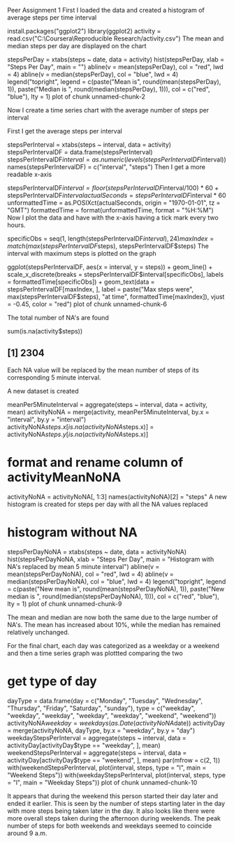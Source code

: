 Peer Assignment 1
First I loaded the data and created a histogram of average steps per time interval

install.packages("ggplot2")
library(ggplot2)
activity = read.csv("C:\Coursera\Reproducible Research/activity.csv")
The mean and median steps per day are displayed on the chart

stepsPerDay = xtabs(steps ~ date, data = activity)
hist(stepsPerDay, xlab = "Steps Per Day", main = "")
abline(v = mean(stepsPerDay), col = "red", lwd = 4)
abline(v = median(stepsPerDay), col = "blue", lwd = 4)
legend("topright", legend = c(paste("Mean is", round(mean(stepsPerDay), 1)), 
    paste("Median is ", round(median(stepsPerDay), 1))), col = c("red", "blue"), 
    lty = 1)
plot of chunk unnamed-chunk-2

Now I create a time series chart with the average number of steps per interval

First I get the average steps per interval

stepsPerInterval = xtabs(steps ~ interval, data = activity)
stepsPerIntervalDF = data.frame(stepsPerInterval)
stepsPerIntervalDF$interval = as.numeric(levels(stepsPerIntervalDF$interval))
names(stepsPerIntervalDF) = c("interval", "steps")
Then I get a more readable x-axis

stepsPerIntervalDF$interval = floor(stepsPerIntervalDF$interval/100) * 60 + 
    stepsPerIntervalDF$interval%%100
actualSeconds = stepsPerIntervalDF$interval * 60
unformattedTime = as.POSIXct(actualSeconds, origin = "1970-01-01", tz = "GMT")
formattedTime = format(unformattedTime, format = "%H:%M")
Now I plot the data and have with the x-axis having a tick mark every two hours.

specificObs = seq(1, length(stepsPerIntervalDF$interval), 24)
maxIndex = match(max(stepsPerIntervalDF$steps), stepsPerIntervalDF$steps)
The interval with maximum steps is plotted on the graph

ggplot(stepsPerIntervalDF, aes(x = interval, y = steps)) + geom_line() + scale_x_discrete(breaks = stepsPerIntervalDF$interval[specificObs], 
    labels = formattedTime[specificObs]) + geom_text(data = stepsPerIntervalDF[maxIndex, 
    ], label = paste("Max steps were", max(stepsPerIntervalDF$steps), "at time", 
    formattedTime[maxIndex]), vjust = -0.45, color = "red")
plot of chunk unnamed-chunk-6

The total number of NA's are found

sum(is.na(activity$steps))
## [1] 2304
Each NA value will be replaced by the mean number of steps of its corresponding 5 minute interval.

A new dataset is created

meanPer5MinuteInterval = aggregate(steps ~ interval, data = activity, mean)
activityNoNA = merge(activity, meanPer5MinuteInterval, by.x = "interval", by.y = "interval")
activityNoNA$steps.x[is.na(activityNoNA$steps.x)] = activityNoNA$steps.y[is.na(activityNoNA$steps.x)]

# format and rename column of activityMeanNoNA
activityNoNA = activityNoNA[, 1:3]
names(activityNoNA)[2] = "steps"
A new histogram is created for steps per day with all the NA values replaced

# histogram without NA
stepsPerDayNoNA = xtabs(steps ~ date, data = activityNoNA)
hist(stepsPerDayNoNA, xlab = "Steps Per Day", main = "Histogram with NA's replaced by mean 5 minute interval")
abline(v = mean(stepsPerDayNoNA), col = "red", lwd = 4)
abline(v = median(stepsPerDayNoNA), col = "blue", lwd = 4)
legend("topright", legend = c(paste("New mean is", round(mean(stepsPerDayNoNA), 
    1)), paste("New median is ", round(median(stepsPerDayNoNA), 1))), col = c("red", 
    "blue"), lty = 1)
plot of chunk unnamed-chunk-9

The mean and median are now both the same due to the large number of NA's. The mean has increased about 10%, while the median has remained relatively unchanged.

For the final chart, each day was categorized as a weekday or a weekend and then a time series graph was plottted comparing the two

# get type of day
dayType = data.frame(day = c("Monday", "Tuesday", "Wednesday", "Thursday", "Friday", 
    "Saturday", "sunday"), type = c("weekday", "weekday", "weekday", "weekday", 
    "weekday", "weekend", "weekend"))
activityNoNA$weekday = weekdays(as.Date(activityNoNA$date))
activityDay = merge(activityNoNA, dayType, by.x = "weekday", by.y = "day")
weekdayStepsPerInterval = aggregate(steps ~ interval, data = activityDay[activityDay$type == 
    "weekday", ], mean)
weekendStepsPerInterval = aggregate(steps ~ interval, data = activityDay[activityDay$type == 
    "weekend", ], mean)
par(mfrow = c(2, 1))
with(weekendStepsPerInterval, plot(interval, steps, type = "l", main = "Weekend Steps"))
with(weekdayStepsPerInterval, plot(interval, steps, type = "l", main = "Weekday Steps"))
plot of chunk unnamed-chunk-10

It appears that during the weekend this person started their day later and ended it earlier. This is seen by the number of steps starting later in the day with more steps being taken later in the day. It also looks like there were more overall steps taken during the afternoon during weekends. The peak number of steps for both weekends and weekdays seemed to coincide around 9 a.m.
